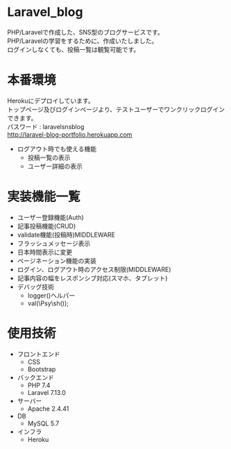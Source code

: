 
# Laravel_blog

PHP/Laravelで作成した、SNS型のブログサービスです。  
PHP/Laravelの学習をするために、作成いたしました。  
ログインしなくても、投稿一覧は観覧可能です。  

# 本番環境
 
Herokuにデプロイしています。  
トップページ及びログインページより、テストユーザーでワンクリックログインできます。  
パスワード :  laravelsnsblog  
http://laravel-blog-portfolio.herokuapp.com

* ログアウト時でも使える機能
  -  投稿一覧の表示
  -  ユーザー詳細の表示

# 実装機能一覧

* ユーザー登録機能(Auth)
* 記事投稿機能(CRUD)
* validate機能(投稿時)MIDDLEWARE
* フラッシュメッセージ表示
* 日本時間表示に変更
* ページネーション機能の実装
* ログイン、ログアウト時のアクセス制限(MIDDLEWARE)
* 記事内容の幅をレスポンシブ対応(スマホ、タブレット)
* デバッグ技術
  -  logger()ヘルパー
  -  val(\Psy\sh());

# 使用技術
 
* フロントエンド
  - CSS
  - Bootstrap
* バックエンド
  - PHP 7.4
  - Laravel 7.13.0
* サーバー
  - Apache 2.4.41
* DB
  - MySQL 5.7
* インフラ
  - Heroku
